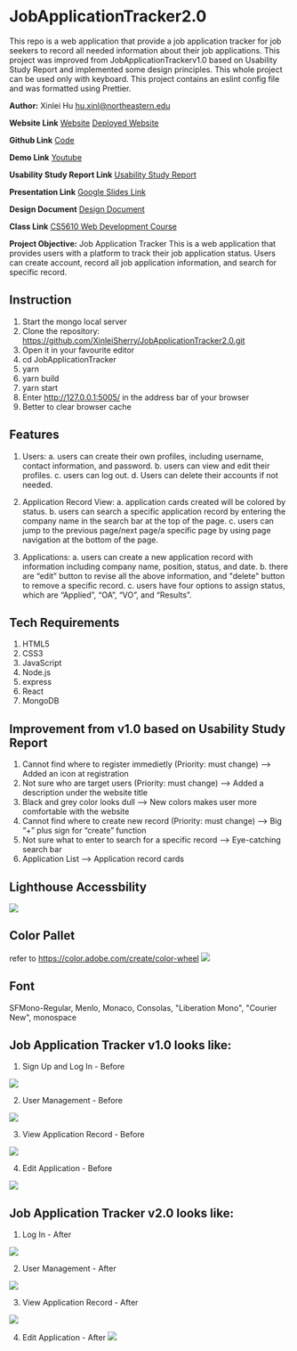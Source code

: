 # JobApplicationTracker2.0
This repo is a web application that provide a job application tracker for job seekers to record all needed information about their job applications. 
This project was improved from JobApplicationTrackerv1.0 based on Usability Study Report and implemented some design principles.
This whole project can be used only with keyboard.
This project contains an eslint config file and was formatted using Prettier.

**Author:**
 Xinlei Hu
 hu.xinl@northeastern.edu

**Website Link**
[Website](http://wake.kele.plus)
[Deployed Website](http://43.139.124.186:5005)

**Github Link**
[Code](https://github.com/XinleiSherry/JobApplicationTracker2.0)

**Demo Link**
[Youtube](https://youtu.be/_T0SwNO2Ab4)

**Usability Study Report Link**
[Usability Study Report](https://docs.google.com/document/d/1q3gRzHdEa--rQTl767PvK3L6BnBWbZvG8k5xpiN5n2Y/edit?usp=sharing)

**Presentation Link**
[Google Slides Link](https://docs.google.com/presentation/d/1hY5qV0BkQfV8aFzWE-arHK4xYRO2sxB-NN7VzGt8wAM/edit#slide=id.g15d2d938e44_0_79)

**Design Document**
[Design Document](https://docs.google.com/document/d/1ClD_y5na-4N0zE849l8INxw8mceb8D2tSydhyy07rUc/edit?usp=sharing)

**Class Link**
[CS5610 Web Development Course](https://johnguerra.co/classes/webDevelopment_fall_2022/)

**Project Objective:**
Job Application Tracker
This is a web application that provides users with a platform to track their job application status.
Users can create account, record all job application information, and search for specific record.
 
## Instruction
1. Start the mongo local server
2. Clone the repository: https://github.com/XinleiSherry/JobApplicationTracker2.0.git
3. Open it in your favourite editor
4. cd JobApplicationTracker
5. yarn
6. yarn build
7. yarn start
8. Enter http://127.0.0.1:5005/ in the address bar of your browser
9. Better to clear browser cache


## Features
1. Users: 
a. users can create their own profiles, including username, contact information, and password. 
b. users can view and edit their profiles.
c. users can log out. 
d. Users can delete their accounts if not needed.

2. Application Record View: 
a. application cards created will be colored by status. 
b. users can search a specific application record by entering the company name in the search bar at the top of the page.
c. users can jump to the previous page/next page/a specific page by using page navigation at the bottom of the page.

3. Applications: 
a. users can create a new application record with information including company name, position, status, and date.
b. there are “edit” button to revise all the above information, and "delete" button to remove a specific record.
c. users have four options to assign status, which are “Applied”, “OA”, “VO”, and “Results”.

## Tech Requirements
1. HTML5
2. CSS3
3. JavaScript
4. Node.js 
5. express
6. React
7. MongoDB

## Improvement from v1.0 based on Usability Study Report
1. Cannot find where to register immedietly (Priority: must change) 
    --> Added an icon at registration
2. Not sure who are target users (Priority: must change) 
    --> Added a description under the website title
3. Black and grey color looks dull 
    --> New colors makes user more comfortable with the website
4. Cannot find where to create new record (Priority: must change)
    --> Big “+” plus sign for “create” function
5. Not sure what to enter to search for a specific record 
    --> Eye-catching search bar
6. Application List 
    --> Application record cards

## Lighthouse Accessbility
![](./front/document/lighthouse.png)

## Color Pallet
refer to https://color.adobe.com/create/color-wheel
![](./front/document/colorPallet2.png)

## Font
SFMono-Regular, Menlo, Monaco, Consolas, "Liberation Mono", "Courier New", monospace

## Job Application Tracker v1.0 looks like:
1. Sign Up and Log In - Before

![](./front/document/edit.png)

2. User Management - Before

![](./front/document/user.png)

3. View Application Record - Before

![](./front/document/list.png)

4. Edit Application - Before

![](./front/document/edit.png)


## Job Application Tracker v2.0 looks like:
1. Log In - After

![](./front/document/login_after.png)

2. User Management - After

![](./front/document/account_after.png)

3. View Application Record - After

![](./front/document/mainpage_after.png)

4. Edit Application - After
![](./front/document/edit_after.png)